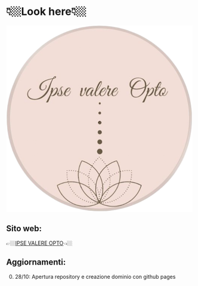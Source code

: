 # 👇🏼Look here👇🏼

![](ideas/icona.png)

## Sito web:

👉🏼[IPSE VALERE OPTO](https://c1aud1aa.github.io/ipse_valere_opto_website/)👈🏼

## Aggiornamenti:

0. 28/10: Apertura repository e creazione dominio con github pages
